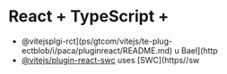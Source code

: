 # React + TypeScript + 

- @vitejsplgi-rct](ps/gtcom/vitejs/te-plug-ectblob/i/paca/pluginreact/README.md) u Bael](http
- [@vitejs/plugin-react-swc](https://github.com/vitejs/vite-plugin-react-swc) uses [SWC](https//sw

